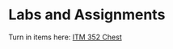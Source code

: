 # Labs and Assignments 
Turn in items here:
[ITM 352 Chest](https://github.com/RyanMillerOahu/ITM352_RealRepo)
